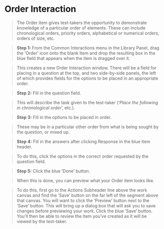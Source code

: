 # Order Interaction

>The Order item gives test-takers the opportunity to demonstrate knowledge of a particular order of elements. These can include chronological orders, priority orders, alphabetical or numerical orders, orders of size, etc.

>**Step 1:** From the Common Interactions menu in the Library Panel, drag the ‘Order’ icon onto the blank Item and drop the resulting box in the blue field that appears when the item is dragged over it.

>This creates a new Order Interaction window. There will be a field for placing in a question at the top, and two side-by-side panels, the left of which provides fields for the options to be placed in an appropriate order.

>**Step 2:** Fill in the question field. 

>This will describe the task given to the test-taker (‘*Place the following in chronological order*’, etc.).

>**Step 3:** Fill in the options to be placed in order.

>These may be in a particular other order from what is being sought by the question, or mixed up.

>**Step 4:** Fill in the answers after clicking Response in the blue item header.

>To do this, click the options in the correct order requested by the question field.

>**Step 5:** Click the blue ‘Done’ button.

>When this is done, you can preview what your Order item looks like.

>To do this, first go to the Actions Subheader line above the work canvas and find the ‘Save’ button on the far left of the segment above that canvas. You will want to click the ‘Preview’ button next to the ‘Save’ button. This will bring up a dialog box that will ask you to save changes before previewing your work. Click the blue ‘Save’ button. You’ll then be able to review the Item you’ve created as it will be viewed by the test-taker.
